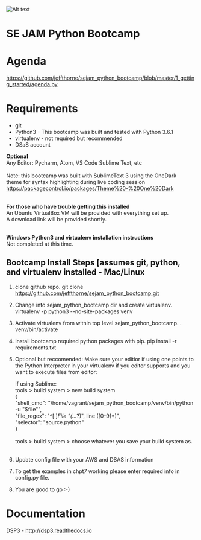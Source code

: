 ![Alt text](https://dl.dropboxusercontent.com/u/19596584/dsp3_logo3.jpg "Optional title")

SE JAM Python Bootcamp
====


Agenda
======
https://github.com/jeffthorne/sejam_python_bootcamp/blob/master/1_getting_started/agenda.py


Requirements
=========
* git<br/>
* Python3 - This bootcamp was built and tested with Python 3.6.1<br/>
* virtualenv - not required but recommended<br/>
* DSaS account<br/>



<b>Optional</b><br/>
Any Editor: Pycharm, Atom, VS Code Sublime Text, etc<br/><br/>
Note: this bootcamp was built with SublimeText 3 using the OneDark<br/>
theme for syntax highlighting during live coding session <br/>
https://packagecontrol.io/packages/Theme%20-%20One%20Dark<br/><br/>


<b>For those who have trouble getting this installed</b><br/>
An Ubuntu VirtualBox VM will be provided with everything set up.<br/>
A download link will be provided shortly.<br/><br/>


<b>Windows Python3 and virtualenv installation instructions</b><br/>
Not completed at this time.



Bootcamp Install Steps [assumes git, python, and virtualenv installed - Mac/Linux
---------------------------------------------------------------------------------

1. clone github repo. 
   git clone https://github.com/jeffthorne/sejam_python_bootcamp.git

2. Change into sejam_python_bootcamp dir and create virtualenv. 
   virtualenv -p python3 --no-site-packages venv

3. Activate virtualenv from within top level sejam_python_bootcamp. 
   . venv/bin/activate

4. Install bootcamp required python packages with pip. 
   pip install -r requirements.txt 

5. Optional but reccomended: Make sure your editior if using one points to the Python Interpreter in your virtualenv
   if you editor supports and you want to execute files from editor: 
   
   If using Sublime:  
   tools > build system > new build system<br/> 
   	    {<br/>
        "shell_cmd": "/home/vagrant/sejam_python_bootcamp/venv/bin/python -u \"$file\"",<br/>
    "file_regex": "^[ ]*File \"(...*?)\", line ([0-9]*)",<br/>
    "selector": "source.python"<br/>
   }<br/>
		<br/>
	tools > build system > choose whatever you save your build system as.<br/>
    <br/>
6. Update config file with your AWS and DSAS information
7. To get the examples in chpt7 working please enter required info in config.py file.
8. You are good to go :-)





Documentation
=========
DSP3 - http://dsp3.readthedocs.io 